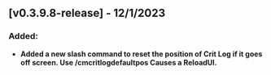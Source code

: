 ## [v0.3.9.8-release] - 12/1/2023

### Added:

- **Added a new slash command to reset the position of Crit Log if it goes off screen. Use /cmcritlogdefaultpos Causes a ReloadUI.**



